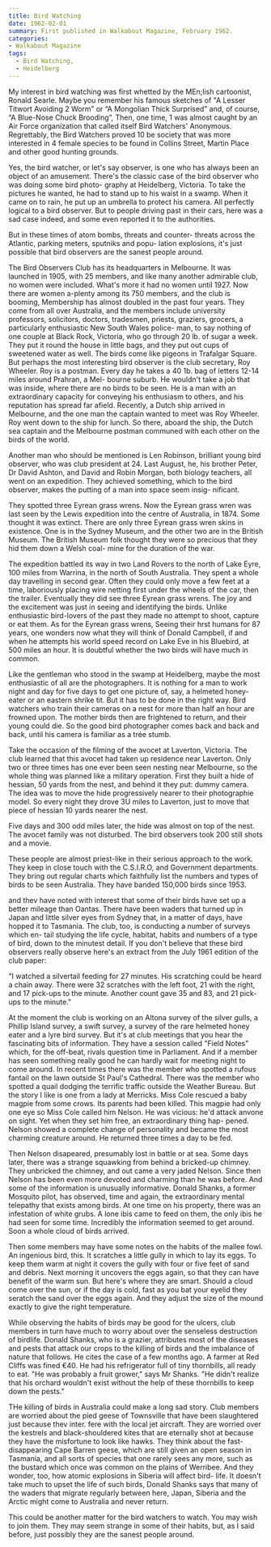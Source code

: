 ```yaml
---
title: Bird Watching
date: 1962-02-01
summary: First published in Walkabout Magazine, February 1962.
categories:
- Walkabout Magazine
tags:
  - Bird Watching,
  - Heidelberg
---
```


My interest in bird watching was first whetted by the MEn;lish cartoonist, Ronald Searle. Maybe you remember his famous sketches of "A Lesser Titwort Avoiding 2 Worm” or “A Mongolian Thick Surprised” and, of course, “A Blue-Nose Chuck Brooding”, Then, one time, 1 was almost caught by an Air Force organization that called itself Bird Watchers' Anonymous. Regrettably, the Bird Watchers proved 10 be society that was more interested in 4 female species to be found in Collins Street, Martin Place and other good hunting grounds.

Yes, the bird watcher, or let's say observer, is one who has always been an object of an amusement. There's the classic case of the bird observer who was doing some bird photo- graphy at Heidelberg, Victoria. To take the pictures he wanted, he had to stand up to his waist in a swamp. When it came on to rain, he put up an umbrella to protect his camera. All perfectly logical to a bird observer. But to people driving past in their cars, here was a sad case indeed, and some even reported it to the authorities.

But in these times of atom bombs, threats and counter- threats across the Atlantic, parking meters, sputniks and popu- lation explosions, it's just possible that bird observers are the sanest people around.

The Bird Observers Club has its headquarters in Melbourne. It was launched in 1905, with 25 members, and like many another admirable club, no women were included. What's more it had no women until 1927. Now there are women a-plenty among its 750 members, and the club is booming, Membership has almost doubled in the past four years. They come from all over Australia, and the members include university professors, solicitors, doctors, tradesmen, priests, graziers, grocers, a particularly enthusiastic New South Wales police- man, to say nothing of one couple at Black Rock, Victoria, who go through 20 lb. of sugar a week. They put it round the house in little bags, and they put out cups of sweetened water as well. The birds come like pigeons in Trafalgar Square. But perhaps the most interesting bird observer is the club secretary, Roy Wheeler. Roy is a postman. Every day he takes a 40 1b. bag of letters 12-14 miles around Prahran, a Mel- bourne suburb. He wouldn't take a job that was inside, where there are no birds to be seen. He is a man with an extraordinary capacity for conveying his enthusiasm to others, and his reputation has spread far afield. Recently, a Dutch ship arrived in Melbourne, and the one man the captain wanted to meet was Roy Wheeler. Roy went down to the ship for lunch. So there, aboard the ship, the Dutch sea captain and the Melbourne postman communed with each other on the birds of the world. 

Another man who should be mentioned is Len Robinson, brilliant young bird observer, who was club president at 24. Last August, he, his brother Peter, Dr David Ashton, and David and Robin Morgan, both biology teachers, all went on an expedition. They achieved something, which to the bird observer, makes the putting of a man into space seem insig- nificant.

They spotted three Eyrean grass wrens. Now the Eyrean grass wren was last seen by the Lewis expedition into the centre of Australia, in 1874. Some thought it was extinct. There are only three Eyrean grass wren skins in existence. One is in the Sydney Museum, and the other two are in the British Museum. The British Museum folk thought they were so precious that they hid them down a Welsh coal- mine for the duration of the war.

The expedition battled its way in two Land Rovers to the north of Lake Eyre, 100 miles from Warrina, in the north of South Australia. They spent a whole day travelling in second gear. Often they could only move a few feet at a time, laboriously placing wire netting first under the wheels of the car, then the trailer. Eventually they did see three Eyrean grass wrens. The joy and the excitement was just in seeing and identifying the birds. Unlike enthusiastic bird-lovers of the past they made no attempt to shoot, capture or eat them. As for the Eyrean grass wrens, Seeing their hrst humans for 87 years, one wonders now what they will think of Donald Campbell, if and when he attempts his world speed record on Lake Eve in his Bluebird, at 500 miles an hour. It is doubtful whether the two birds will have much in common.

Like the gentleman who stood in the swamp at Heidelberg, maybe the most enthusiastic of all are the photographers. It is nothing for a man to work night and day for five days to get one picture of, say, a helmeted honey-eater or an eastern shrike tit. But it has to be done in the right way. Bird watchers who train their cameras on a nest for more than half an hour are frowned upon. The mother birds then are frightened to return, and their young could die. So the good bird photographer comes back and back and back, until his camera is familiar as a trée stumb.

Take the occasion of the filming of the avocet at Laverton, Victoria. The club learned that this avocet had taken up residence near Laverton. Only two or three times has one ever been seen nesting near Melbourne, so the whole thing was planned like a military operation. First they built a hide of hessian, 50 yards from the nest, and behind it they put: dummy camera. The idea was to move the hide progressively nearer to their photographie model. So every night they drove 3U miles to Laverton, just to move that piece of hessian 10 yards nearer the nest.

Five days and 300 odd miles later, the hide was almost on top of the nest. The avocet family was not disturbed. The bird observers took 200 still shots and a movie.

These people are almost priest-like in their serious approach to the work. They keep in close touch with the C.S.I.R.O, and Government departments. They bring out regular charts which faithfully list the numbers and types of birds to be seen Australia. They have banded 150,000 birds since 1953.

and thev have noted with interest that some of their birds have set up a better mileage than Oantas. There have been waders that turned up in Japan and little silver eyes from Sydney that, in a matter of days, have hopped it to Tasmania. The club, too, is conducting a number of surveys which en- tail studying the life cycle, habitat, habits and numbers of a type of bird, down to the minutest detail. If you don't believe that these bird observers really observe here's an extract from the July 1961 edition of the club paper:

"I watched a silvertail feeding for 27 minutes. His scratching could be heard a chain away. There were 32 scratches with the left foot, 21 with the right, and 17 pick-ups to the minute. Another count gave 35 and 83, and 21 pick-ups to the minute."

At the moment the club is working on an Altona survey of the silver gulls, a Phillip Island survey, a swift survey, a survey of the rare helmeted honey eater and a lyre bird survey. But it's at club meetings that you hear the fascinating bits of information. They have a session called "Field Notes" which, for the off-beat, rivals question time in Parliament. And if a member has seen something really good he can hardly wait for meeting night to come around. In recent times there was the member who spotted a rufous fantail on the lawn outside St Paul's Cathedral. There was the member who spotted a quail dodging the terrific traffic outside the Weather Bureau. But the story I like is one from a lady at Merricks. Miss Cole rescued a baby magpie from some crows. Its parents had been killed. This magpie had only one eye so Miss Cole called him Nelson. He was vicious: he'd attack anvone on sight. Yet when they set him free, an extraordinary thing hap- pened. Nelson showed a complete change of personality and became the most charming creature around. He returned three times a day to be fed.

Then Nelson disapeared, presumably lost in battle or at sea. Some days later, there was a strange squawking from behind a bricked-up chimney. They unbricked the chimney, and out came a very jaded Nelson. Since then Nelson has been even more devoted and charming than he was before. And some of the information is unusually informative. Donald Shanks, a former Mosquito pilot, has observed, time and again, the extraordinary mental telepathy that exists among birds. At one time on his property, there was an infestation of white grubs. A lone ibis came to feed on them, the only ibis he had seen for some time. Incredibly the information seemed to get around. Soon a whole cloud of birds arrived.

Then some members may have some notes on the habits of the mallee fowl. An ingenious bird, this. It scratches a little gully in which to lay its eggs. To keep them warm at night it covers the gully with four or five feet of sand and débris. Next morning it uncovers the eggs again, so that they can have benefit of the warm sun. But here's where they are smart. Should a cloud come over the sun, or if the day is cold, fast as you bat your eyelid they seratch the sand over the eggs again. And they adjust the size of the mound exactly to give the right temperature.

While observing the habits of birds may be good for the ulcers, club members in turn have much to worry about over the senseless destruction of birdlife. Donald Shanks, who is a grazier, attributes most of the diseases and pests that attack our crops to the killing of birds and the imbalance of nature that follows. He cites the case of a few months ago. A farmer at Red Cliffs was fined €40. He had his refrigerator full of tiny thornbills, all ready to eat. "He was probably a fruit grower," says Mr Shanks. "He didn't realize that his orchard wouldn't exist without the help of these thornbills to keep down the pests."

THe killing of birds in Australia could make a long sad story. Club members are worried about the pied geese of Townsville that have been slaughtered just because thev inter. fere with the local jet aircraft. They are worried over the kestrels and black-shouldered kites that are eternally shot at because they have the misfortune to look like hawks. They think about the fast-disappearing Cape Barren geese, which are still given an open season in Tasmania, and all sorts of species that one rarely sees any more, such as the bustard which once was common on the plains of Werribee. And they wonder, too, how atomic explosions in Siberia will affect bird- life. It doesn't take much to upset the life of such birds, Donald Shanks says that many of the waders that migrate regularly between here, Japan, Siberia and the Arctic might come to Australia and never return.

This could be another matter for the bird watchers to watch. You may wish to join them. They may seem strange in some of their habits, but, as I said before, just possibly they are the sanest people around. 

